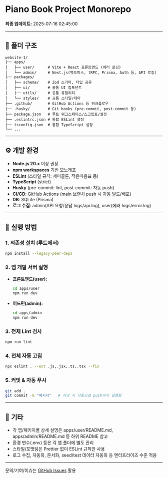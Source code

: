 # Piano Book Project Monorepo

**최종 업데이트:** 2025-07-16 02:45:00

---

## 📁 폴더 구조

```
website-1/
├── apps/
│   ├── user/      # Vite + React 프론트엔드 (에러 로깅)
│   └── admin/     # Next.js(백오피스, tRPC, Prisma, Auth 등, API 로깅)
├── packages/
│   ├── schema/    # Zod 스키마, 타입 공유
│   ├── ui/        # 공통 UI 컴포넌트
│   ├── utils/     # 공통 유틸리티
│   └── styles/    # 공통 스타일/테마
├── .github/       # GitHub Actions 등 워크플로우
├── .husky/        # Git hooks (pre-commit, post-commit 등)
├── package.json   # 루트 워크스페이스/스크립트/설정
├── .eslintrc.json # 통합 ESLint 설정
├── tsconfig.json  # 통합 TypeScript 설정
└── ...
```

---

## ⚙️ 개발 환경

- **Node.js 20.x** 이상 권장
- **npm workspaces** 기반 모노레포
- **ESLint** (스타일 규칙: 세미콜론, 작은따옴표 등)
- **TypeScript** (strict)
- **Husky** (pre-commit: lint, post-commit: 자동 push)
- **CI/CD**: GitHub Actions (main 브랜치 push 시 자동 빌드/배포)
- **DB**: SQLite (Prisma)
- **로그 수집**: admin(API 요청/응답 logs/api.log), user(에러 logs/error.log)

---

## 🚀 실행 방법

### 1. 의존성 설치 (루트에서)

```bash
npm install --legacy-peer-deps
```

### 2. 앱 개발 서버 실행

- **프론트엔드(user):**
  ```bash
  cd apps/user
  npm run dev
  ```
- **어드민(admin):**
  ```bash
  cd apps/admin
  npm run dev
  ```

### 3. 전체 Lint 검사

```bash
npm run lint
```

### 4. 전체 자동 고침

```bash
npx eslint . --ext .js,.jsx,.ts,.tsx --fix
```

### 5. 커밋 & 자동 푸시

```bash
git add .
git commit -m "메시지"   # 커밋 시 자동으로 push까지 실행됨
```

---

## 📝 기타

- 각 앱/패키지별 상세 설명은 apps/user/README.md, apps/admin/README.md 등 하위 README 참고
- 환경 변수(.env) 등은 각 앱 폴더에 별도 관리
- 스타일/포맷팅은 Prettier 없이 ESLint 규칙만 사용
- 로그 수집, 자동화, 문서화, seed/test 데이터 자동화 등 엔터프라이즈 수준 적용

---

문의/기여/이슈는 [GitHub Issues](https://github.com/Piano-Book-Project/website/issues) 활용
